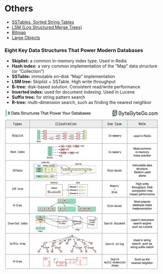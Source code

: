 # Others

- [SSTables, Sorted String Tables](sstables-sorted-string-tables)
- [LSM (Log Structured Merge Trees)](lsm-log-structured-merge-trees)
- [Bitmap](bitmap)
- [Large Objects](data-structures/others/large-objects.md)

### Eight Key Data Structures That Power Modern Databases

- **Skiplist:** a common in-memory index type. Used in Redis
- **Hash index:** a very common implementation of the “Map” data structure (or “Collection”)
- **SSTable:** immutable on-disk “Map” implementation
- **LSM tree:** Skiplist + SSTable. High write throughput
- **B-tree:** disk-based solution. Consistent read/write performance
- **Inverted index:** used for document indexing. Used in Lucene
- **Suffix tree:** for string pattern search
- **R-tree:** multi-dimension search, such as finding the nearest neighbor

![8 data structures that power your databases](../../media/Pasted%20image%2020240112150921.jpg)
